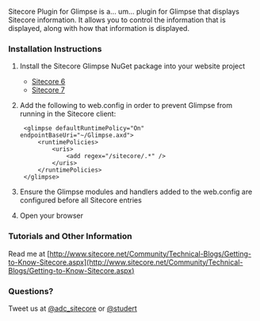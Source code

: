 Sitecore Plugin for Glimpse is a... um... plugin for Glimpse that displays Sitecore information. It allows you to control the information that is displayed, along with how that information is displayed.

### Installation Instructions
1. Install the Sitecore Glimpse NuGet package into your website project
	* [Sitecore 6](https://www.nuget.org/packages/Glimpse.Sitecore6/)
	* [Sitecore 7](https://www.nuget.org/packages/Glimpse.Sitecore7/)
2. Add the following to web.config in order to prevent Glimpse from running in the Sitecore client:

	    <glimpse defaultRuntimePolicy="On" endpointBaseUri="~/Glimpse.axd">
	    	<runtimePolicies>
	    		<uris>
	    			<add regex="/sitecore/.*" />
	    		</uris>
	    	</runtimePolicies>
	    </glimpse>

3. Ensure the Glimpse modules and handlers added to the web.config are configured before all Sitecore entries
4. Open your browser

### Tutorials and Other Information
Read me at [http://www.sitecore.net/Community/Technical-Blogs/Getting-to-Know-Sitecore.aspx](http://www.sitecore.net/Community/Technical-Blogs/Getting-to-Know-Sitecore.aspx)

### Questions? 
Tweet us at [@adc_sitecore](https://twitter.com/@adc_sitecore) or [@studert](https://twitter.com/@studert)